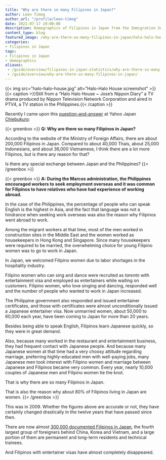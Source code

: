 ```yaml
---
title: "Why are there so many Filipinos in Japan?"
author: Leon Timog
author_url: "/profile/leon-timog"
date: 2021-07-17 19:00:00
description: Demographics of Filipinos in Japan from the Immigration Services Agency
content_type: blog
featured_image: /why-are-there-so-many-filipinos-in-japan/halo-halo-house.jpg
categories:
- Filipinos in Japan
tags:
- Filipinos in Japan
- demographics
aliases:
 - /guide/overview/filipinos-in-japan-statistics/why-are-there-so-many-filipinos-in-japan/
 - /guide/overview/why-are-there-so-many-filipinos-in-japan/
---
```

{{< img src="halo-halo-house.jpg" alt="Halo-Halo House screenshot" >}}
{{< caption >}}Still from a “Halo Halo House ~ Jose’s Nippon Diary” a TV drama produced by Nippon Television Network Corporation and aired in PTV4, a TV station in the Philippines.{{< /caption >}}

Recently I came upon this [question-and-answer](https://detail.chiebukuro.yahoo.co.jp/qa/question_detail/q1231164437) at Yahoo Japan [Chiebukuro](https://chiebukuro.yahoo.co.jp/):

{{< greenbox >}}
**Q: Why are there so many Filipinos in Japan?**

According to the website of the Ministry of Foreign Affairs, there are about 200,000 Filipinos in Japan. Compared to about 40,000 Thais, about 25,000 Indonesians, and about 36,000 Vietnamese, I think there are a lot more Filipinos, but is there any reason for that?

Is there any special exchange between Japan and the Philippines? 
{{< /greenbox >}}

{{< greenbox >}}
**A: During the Marcos administration, the Philippines encouraged workers to seek employment overseas and it was common for Filipinos to have relatives who have had experience of working abroad.**

In the case of the Philippines, the percentage of people who can speak English is the highest in Asia, and the fact that language was not a hindrance when seeking work overseas was also the reason why Filipinos went abroad to work.

Among the migrant workers at that time, most of the men worked in construction sites in the Middle East and the women worked as housekeepers in Hong Kong and Singapore. Since many housekeepers were required to be married, the overwhelming choice for young Filipino women was to go to work in Japan.

In Japan, we welcomed Filipino women due to labor shortages in the hospitality industry.

Filipino women who can sing and dance were recruited as *tarento* with entertainment visa and employed as entertainers while waiting on customers. Filipino women, who love singing and dancing, responded well and the number of people who wanted to work in Japan increased.

The Philippine government also responded and issued entertainer certificates, and those with certificates were almost unconditionally issued a Japanese entertainer visa. Now unmarried women, about 50,000 to 60,000 each year, have been coming to Japan for more than 20 years.

Besides being able to speak English, Filipinos learn Japanese quickly, so they were in great demand.

Also, because many worked in the restaurant and entertainment business, they had frequent contact with Japanese people. And because many Japanese women at that time had a very choosy attitude regarding marriage, preferring highly-educated men with well-paying jobs, many Japanese men took interest with Filipino women and marriage between Japanese and Filipinos became very common. Every year, nearly 10,000 couples of Japanese men and Filipino women tie the knot.

That is why there are so many Filipinos in Japan.

That is also the reason why about 80% of Filipinos living in Japan are women.
{{< /greenbox >}}

This was in 2009. Whether the figures above are accurate or not, they have certainly changed drastically in the twelve years that have passed since then.

There are now almost [300,000 documented Filipinos in Japan](../filipinos-in-japan-2020-demographics/), the fourth largest group of foreigners behind China, Korea and Vietnam, and a large portion of them are permanent and long-term residents and technical trainees.

And Filipinos with entertainer visas have almost completely disappeared.